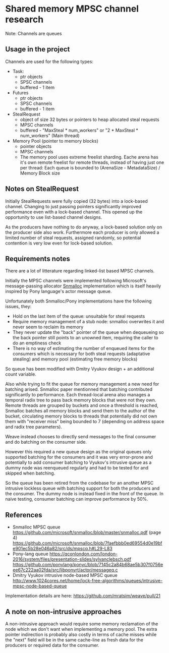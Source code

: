 # Shared memory MPSC channel research
Note: Channels are queues

## Usage in the project

Channels are used for the following types:

- Task:
  - ptr objects
  - SPSC channels
  - buffered - 1 item
- Futures
  - ptr objects
  - SPSC channels
  - buffered - 1 item
- StealRequest
  - object of size 32 bytes or pointers to heap allocated steal requests
  - MPSC channels
  - buffered - "MaxSteal * num_workers" or "2 * MaxSteal * num_workers" (Main thread)
- Memory Pool (pointer to memory blocks)
  - pointer objects
  - MPSC channels
  - The memory pool uses extreme freelist sharding. Eache arena has it's own
    remote freelist for remote threads, instead of having just one per thread:
    Each queue is bounded to (ArenaSize - MetadataSize) / Memory Block size

## Notes on StealRequest

Initially StealRequests were fully copied (32 bytes) into a lock-based channel. Changing to just passing pointers significantly improved performance even with a lock-based channel. This opened up the opportunity to use list-based channel designs.

As the producers have nothing to do anyway, a lock-based solution only on the producer side also work. Furthermore each producer is only allowed a limited number of steal requests, assigned randomly, so potential contention is very low even for lock-based solution.

## Requirements notes

There are a lot of litterature regarding linked-list based MPSC channels.

Initially the MPSC channels were implemented following Microsoft's message-passing allocator [Snmalloc](https://github.com/microsoft/snmalloc) implementation which is itself heavily inspired by Pony language's actor message queue.

Unfortunately both Snmalloc/Pony implementations have the following issues, they:
- Hold on the last item of the queue: unsuitable for steal requests
- Require memory management of a stub node: snmalloc overwrites it and never seem to reclaim its memory
- They never update the "back" pointer of the queue when dequeueing so the back pointer
  still points to an unowned item, requiring the caller to do an emptiness check
- There is no way of estimating the number of enqueued items for the consumers which is necessary for both
  steal requests (adaptative stealing) and memory pool (estimating free memory blocks)

So queue has been modified with Dmitry Vyukov design + an additional count variable.

Also while trying to fit the queue for memory management
a new need for batching arised. Snmalloc paper mentionned that batching contributed significantly to performance. Each thread-local arena also manages a temporal radix tree to pass back memory blocks that were not they own.
  Remote threads are grouped by buckets and once a threshold is reached, Snmalloc batches all memory blocks and send them to the author of the bucket, circulating memory blocks to threads that potentially did not own them with "receiver miss" being bounded to 7 (depending on address space and radix tree parameters).

Weave instead chooses to directly send messages to the final consumer and do batching on the consumer side.

However this required a new queue design as the original queues only supported batching for the consumers and it was very error-prone and potentially to add consumer batching to Vyukov's intrusive queue as a dummy node was reenqueued regularly and had to be tested for and skipped when batching.

So the queue has been retired from the codebase for an another MPSC intrusive lockless queue with batching support for both the producers and the consumer.
The dummy node is instead fixed in the front of the queue.
In naive testing, consumer batching can improve performance by 50%.

## References

- Snmalloc MPSC queue
  https://github.com/microsoft/snmalloc/blob/master/snmalloc.pdf (page 4)
  https://github.com/microsoft/snmalloc/blob/7faefbbb0ed69554d0e19bfe901ec5b28e046a82/src/ds/mpscq.h#L29-L83
- Pony-lang queue
  https://qconlondon.com/london-2016/system/files/presentation-slides/sylvanclebsch.pdf
  https://github.com/ponylang/ponyc/blob/7145c2a84b68ae5b307f0756eee67c222aa02fda/src/libponyrt/actor/messageq.c
- Dmitry Vyukov intrusive node-based MPSC queue
  http://www.1024cores.net/home/lock-free-algorithms/queues/intrusive-mpsc-node-based-queue

Implementation details are here: https://github.com/mratsim/weave/pull/21

## A note on non-intrusive approaches

A non-intrusive approach would require some memory reclamation of the node which we don't want when implementing
a memory pool. The extra pointer indirection is probably also costly in terms of cache misses while the
"next" field will be in the same cache-line as fresh data for the producers or required data for the consumer.
